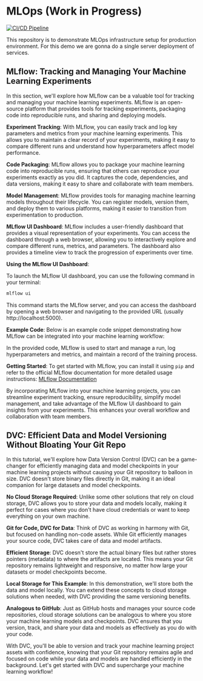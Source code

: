 # MLOps (Work in Progress)

[![CI/CD Pipeline](https://github.com/acebot712/mlops/actions/workflows/ci_cd.yml/badge.svg)](https://github.com/acebot712/mlops/actions/workflows/ci_cd.yml)

This repository is to demonstrate MLOps infrastructure setup for production environment. For this demo we are gonna do a single server deployment of services.

## MLflow: Tracking and Managing Your Machine Learning Experiments

In this section, we'll explore how MLflow can be a valuable tool for tracking and managing your machine learning experiments. MLflow is an open-source platform that provides tools for tracking experiments, packaging code into reproducible runs, and sharing and deploying models.

**Experiment Tracking**: With MLflow, you can easily track and log key parameters and metrics from your machine learning experiments. This allows you to maintain a clear record of your experiments, making it easy to compare different runs and understand how hyperparameters affect model performance.

**Code Packaging**: MLflow allows you to package your machine learning code into reproducible runs, ensuring that others can reproduce your experiments exactly as you did. It captures the code, dependencies, and data versions, making it easy to share and collaborate with team members.

**Model Management**: MLflow provides tools for managing machine learning models throughout their lifecycle. You can register models, version them, and deploy them to various platforms, making it easier to transition from experimentation to production.

**MLflow UI Dashboard**: MLflow includes a user-friendly dashboard that provides a visual representation of your experiments. You can access the dashboard through a web browser, allowing you to interactively explore and compare different runs, metrics, and parameters. The dashboard also provides a timeline view to track the progression of experiments over time.

**Using the MLflow UI Dashboard**:

To launch the MLflow UI dashboard, you can use the following command in your terminal:

```bash
mlflow ui
```

This command starts the MLflow server, and you can access the dashboard by opening a web browser and navigating to the provided URL (usually http://localhost:5000).

**Example Code**: Below is an example code snippet demonstrating how MLflow can be integrated into your machine learning workflow:

In the provided code, MLflow is used to start and manage a run, log hyperparameters and metrics, and maintain a record of the training process.

**Getting Started**: To get started with MLflow, you can install it using `pip` and refer to the official MLflow documentation for more detailed usage instructions: [MLflow Documentation](https://mlflow.org/docs/latest/index.html)

By incorporating MLflow into your machine learning projects, you can streamline experiment tracking, ensure reproducibility, simplify model management, and take advantage of the MLflow UI dashboard to gain insights from your experiments. This enhances your overall workflow and collaboration with team members.

## DVC: Efficient Data and Model Versioning Without Bloating Your Git Repo

In this tutorial, we'll explore how Data Version Control (DVC) can be a game-changer for efficiently managing data and model checkpoints in your machine learning projects without causing your Git repository to balloon in size. DVC doesn't store binary files directly in Git, making it an ideal companion for large datasets and model checkpoints.

**No Cloud Storage Required**: Unlike some other solutions that rely on cloud storage, DVC allows you to store your data and models locally, making it perfect for cases where you don't have cloud credentials or want to keep everything on your own machine.

**Git for Code, DVC for Data**: Think of DVC as working in harmony with Git, but focused on handling non-code assets. While Git efficiently manages your source code, DVC takes care of data and model artifacts.

**Efficient Storage**: DVC doesn't store the actual binary files but rather stores pointers (metadata) to where the artifacts are located. This means your Git repository remains lightweight and responsive, no matter how large your datasets or model checkpoints become.

**Local Storage for This Example**: In this demonstration, we'll store both the data and model locally. You can extend these concepts to cloud storage solutions when needed, with DVC providing the same versioning benefits.

**Analogous to GitHub**: Just as GitHub hosts and manages your source code repositories, cloud storage solutions can be analogous to where you store your machine learning models and checkpoints. DVC ensures that you version, track, and share your data and models as effectively as you do with your code.

With DVC, you'll be able to version and track your machine learning project assets with confidence, knowing that your Git repository remains agile and focused on code while your data and models are handled efficiently in the background. Let's get started with DVC and supercharge your machine learning workflow!